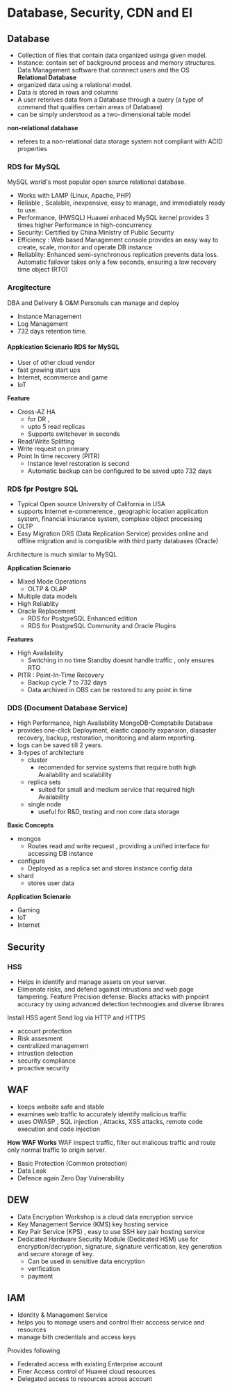 # Database, Security, CDN and EI 

## Database
- Collection of files that contain data organized usinga given model. 
- Instance: contain set of background process and memory structures. Data Management software that connnect users and the OS  
**Relational Database** 
- organized data using a relational model. 
- Data is stored in rows and columns
- A user reterives data from a Database through a query (a type of command that qualifies certain areas of Database)
- can be simply understood as a two-dimensional table model

**non-relational database**
- referes to a non-relational data storage system not compliant with ACID properties

### RDS for MySQL 
MySQL world's most popular open source relational database.
- Works with LAMP (Linux, Apache, PHP)
- Reliable , Scalable, inexpensive, easy to manage, and immediately ready to use.
- Performance, (HWSQL) Huawei enhaced MySQL kernel provides 3 times higher Performance in high-concurrency 
- Security: Certified by China Ministry of Public Security 
- Efficiency : Web based Management console provides an easy way to create, scale, monitor and operate DB instance
- Reliablity: Enhanced semi-synchronous replication prevents data loss. Automatic failover takes only a few seconds, ensuring a low recovery time object (RTO)

### Arcgitecture 
DBA and Delivery & O&M Personals can manage and deploy 
- Instance Management 
- Log Management
- 732 days retention time.


#### Appkication Scienario RDS for MySQL 
- User of other cloud vendor
- fast growing start ups 
- Internet, ecommerce and game 
- IoT 


**Feature** <br>
- Cross-AZ HA 
  - for DR , 
  - upto 5 read replicas 
  - Supports switchover in seconds
- Read/Write Splitting 
- Write request on primary
- Point In time recovery (PITR) 
  - Instance level restoration is second 
  - Automatic backup can be configured to be saved upto 732 days 


### RDS fpr Postgre SQL 
- Typical Open source University of California in USA
- supports Internet e-commerence , geographic location application system, financial insurance system, complexe object processing 
- OLTP 
- Easy Migration DRS (Data Replication Service) provides online and offline migration and is compatible with third party databases (Oracle)

Architecture is much similar to MySQL 

**Application Scienario**
- Mixed Mode Operations 
  - OLTP & OLAP
- Multiple data models 
- High Reliablity
- Oracle Replacement
  - RDS for PostgreSQL Enhanced edition 
  - RDS for PostgreSQL Community and Oracle Plugins

**Features**
- High Availability
  - Switching in no time Standby doesnt handle traffic , only ensures RTO 
- PITR : Point-In-Time Recovery 
  - Backup cycle 7 to 732 days 
  - Data archived in OBS can be restored to any point in time


### DDS (Document Database Service)
- High Performance, high Availability MongoDB-Comptabile Database
- provides one-click Deployment, elastic capacity expansion, diasaster recovery, backup, restoration, monitoring and alarm reporting.
- logs can be saved till 2 years.
- 3-types of architecture 
  - cluster
    - recomended for service systems that require both high Availability and scalability
  - replica sets
    - suited for small and medium service that required high Availability
  - single node
    - useful for R&D, testing and non core data storage 

**Basic Concepts**
- mongos
  - Routes read and write request , providing a unified interface for accessing DB instance
- configure
  - Deployed as a replica set and stores instance config data 
- shard 
  - stores user data 

**Application Scienario**
- Gaming 
- IoT 
- Internet

## Security

### HSS 
- Helps in identify and manage assets on your server. 
- Elimenate risks, and defend against intrustions and web page tampering. 
Feature
Precision defense: Blocks attacks with pinpoint accuracy by using advanced detection technoogies and diverse librares

Install HSS agent
Send log via HTTP and HTTPS 
- account protection 
- Risk assesment
- centralized management 
- intrustion detection 
- security compliance 
- proactive security


## WAF 
- keeps website safe and stable 
- examines web traffic to accurately identify malicious traffic
- uses OWASP , SQL injection , Attacks, XSS attacks, remote code execution and code injection 
 
**How WAF Works** WAF inspect traffic, filter out malicous traffic and route only normal traffic to origin server. 
- Basic Protection (Common protection) 
- Data Leak 
- Defence again Zero Day Vulnerability

## DEW 
- Data Encryption Workshop is a cloud data encryption service 
- Key Management Service (KMS) key hosting service 
- Key Pair Service (KPS) , easy to use SSH key pair hosting service
- Dedicated Hardware Security Module (Dedicated HSM) use for encryption/decryption, signature, signature verification, key generation and secure storage of key.
  - Can be used in sensitive data encryption
  - verification
  - payment

## IAM 
- Identity & Management Service 
- helps you to manage users and control their acccess service and resources 
- manage bith credentials and access keys

Provides following 
- Federated access with existing Enterprise account
- Finer Access control of Huawei cloud resources
- Delegated access to resources across account
